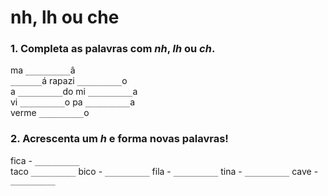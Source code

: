 # nh, lh ou che

### 1. Completa as palavras com _nh_, _lh_ ou _ch_.
ma `__________`â             
`_______`á
rapazi `__________`o          
a `__________`do
mi `__________`a                    
vi `__________`o
pa `__________`a      
verme `__________`o

###  2. Acrescenta um  _h_  e forma novas palavras!
fica - `__________`  
taco `__________`
bico - `__________` 
fila - `__________`
tina - `__________`
cave - `__________`
